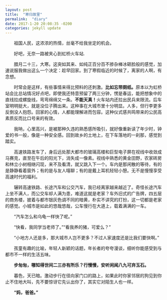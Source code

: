 ```yaml
---
layout: post
title:  "寒归故里"
permalink:  "diary"
date: 2017-1-20 20:08:35 -0200  
categories: jekyll update
---
```

	
<p>&emsp;&emsp;祖国人民，这浓浓的热情，丝毫不给我坐定的机会。 </p>
	
<p>&emsp;&emsp;好吧，无奈一路被夹心到虹桥火车站.</p>
	
<p>&emsp;&emsp;腊月二十三，大寒。这突如其来、如纯正百分百不掺杂棒冰砸脸般的感觉，加速说服我做出这么一个决定：趁早回家。到了寒假临近的时候了，离家的人啊，有念想。  
	
<p>&emsp;&emsp;时常会是这样，有些事情来得比预料的还刺激。<strong>比如忘带厕纸。</strong>原本以为虹桥站会比总站情况好点吧，即使我还特意预留了两三分钟，愣是春运，能把想象中的直线拉成螺旋线，弯弯绵绵又一条。<strong>不能天真！</strong>火车站内还拉出民兵来限流。后车室明明挺大，就是没位子腾出来。这种事在大城市里十分明显。人多，但行李更多反倒没人抱怨。回家的心情，人都能理解进而包容。这种仪式感共鸣带来的公民高素质反而比口号来的有效。</p>
	
<p>&emsp;&emsp;我呐，心里高兴，是被那种久违的熟悉感所吸引，就好像重新读了年少时，钟爱的书一般，像是一种安全感。回到故乡的土地上，在下车落地的一刹那，感觉到踏实。</p>
	
<p>&emsp;&emsp;高速铁路发车了，身后远处那大都市的玻璃高楼和巨型电子屏在视线中收敛成马赛克，直至在午后的阳光下，消失成一像素。视线中熟悉的黄金田野，农家砖房和林立小树相继闪现，来不及看清，就又跳入下一个。车内是那闲散的等待，有的是静静看着窗外；有的是与友人嘻聊；有的是戴上耳机轻轻小憩。无不是慢慢享受高速时代的福利。</p>
	
<p>&emsp;&emsp;辗转高速铁路、长途汽车和公交汽车，我已经离家越来越近了。奇怪长途汽车上坐不满人，而公交车却人满为患，难道这就是老家？车外旧式的广告牌，四五层的商务楼，披着与都市银灰色调不同的暗黄，朴实不讲究的打扮，这一切都是老家的感觉。小城市是如此的悠哉悠哉，公车慢行在大道上，载着满满的一车。</p>
	
<p>&emsp;&emsp;“汽车怎么和乌龟一样快了呢。”</p>
	
<p>&emsp;&emsp;“快看，我同学当老师了。”“看我养的猪，可爱么？”</p>
	
<p>&emsp;&emsp;“小地方人还是多，那大城市人岂不更多？不过人家速度还是比我们要快啊。”</p>
	
<p>&emsp;&emsp;孩童有趣的比喻，年轻人新颖的话题，年长者的夸夸漫谈，细听你能感受到与都市不一样的生活五味。</p>
<p>&emsp;&emsp;<strong>步匆匆，哪知得世间二三亦有所乐？行慢慢，安听闲闻八九可弃玉石。</strong></p>
	
<p>&emsp;&emsp;暮色，天已暗。激动步行在径向家门口的路上，如果此时你家邻居的狗见到你止不住地大叫，先不要惊讶它先认出你了，其实它对陌生人也一样。</p>
	
<p>&emsp;&emsp;<strong>“妈，爸爸。”</strong></p>

